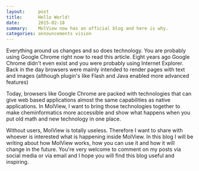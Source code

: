 ```yaml
---
layout:     post
title:      Hello World!
date:       2015-02-18
summary:    MolView now has an official blog and here is why.
categories: announcements vision
---
```


Everything around us changes and so does technology. You are probably using Google Chrome
right now to read this article. Eight years ago Google Chrome didn't even exist
and you were probably using Internet Explorer. Back in the day browsers were
mainly intended to render pages with text and images (although plugin's like
Flash and Java enabled more advanced features)

Today, browsers like Google Chrome are packed with technologies that can give
web based applications almost the same capabilities as native applications.
In MolView, I want to bring those technologies together to make cheminformatics
more accessible and show what happens when you put old math and new technology
in one place.

Without users, MolView is totally useless. Therefore I want to share with whoever
is interested what is happening inside MolView. In this blog I will be writing
about how MolView works, how you can use it and how it will change in the future.
You're very welcome to comment on my posts via social media or via email and I
hope you will find this blog useful and inspiring.
